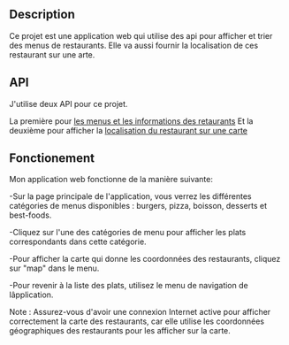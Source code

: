 
## Description

Ce projet est une application web qui utilise des api pour 
afficher et trier des menus de restaurants. Elle va aussi fournir
la localisation de ces restaurant sur une arte.

## API

J'utilise deux API pour ce projet.

La première pour [les menus et les informations des retaurants](https://github.com/igdev116/free-food-menus-api)
Et la deuxième pour afficher la [localisation du restaurant sur une carte](https://www.openstreetmap.org/)

## Fonctionement

Mon application web fonctionne de la manière suivante:

-Sur la page principale de l'application, vous verrez les différentes catégories de menus disponibles : burgers, pizza, boisson, desserts et best-foods.

-Cliquez sur l'une des catégories de menu pour afficher les plats correspondants dans cette catégorie.

-Pour afficher la carte qui donne les coordonnées des restaurants, cliquez sur "map" dans le menu.

-Pour revenir à la liste des plats, utilisez le menu de navigation de lâpplication.

Note : Assurez-vous d'avoir une connexion Internet active pour afficher correctement la carte des restaurants, car elle utilise les coordonnées géographiques des restaurants pour les afficher sur la carte.
